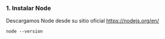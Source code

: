 ### 1. Instalar Node

Descargamos Node desde su sitio oficial https://nodejs.org/en/

```node --version```

